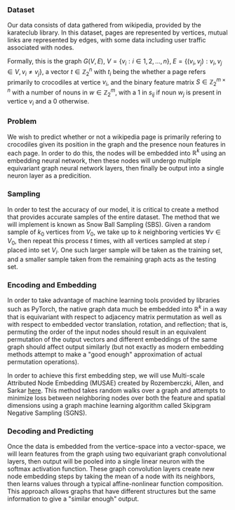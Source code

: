 ### Dataset 
Our data consists of data gathered from wikipedia, provided by the karateclub library. In this dataset, pages are represented by vertices, mutual links are represented by edges, with some data including user traffic associated with nodes. 

Formally, this is the graph $G(V, E),\: V = \{v_i: i \in 1,2,...,n\},\; E = \{(v_i, v_j): v_i,\, v_j \in V,\, v_i \neq v_j\}$, a vector $t \in \mathbb{Z}_2^n$ with $t_i$ being the whether a page refers primarily to crocodiles at vertice $v_i$, and the binary feature matrix $S \in \mathbb{Z}_2^{m \times n}$ with a number of nouns in $w \in \mathbb{Z}_2^m$, with a 1 in $s_{ij}$ if noun $w_j$ is present in vertice $v_i$ and a 0 otherwise. 

### Problem
We wish to predict whether or not a wikipedia page is primarily refering to crocodiles given its position in the graph and the presence noun features in each page. In order to do this, the nodes will be embedded into $\mathbb{R}^k$ using an embedding neural network, then these nodes will undergo multiple equivariant graph neural network layers, then finally be output into a single neuron layer as a predicition.

### Sampling
In order to test the accuracy of our model, it is critical to create a method that provides accurate samples of the entire dataset. The method that we will implement is known as Snow Ball Sampling (SBS). Given a random sample of $k_0$ vertices from $V_0$, we take up to $k$ neighboring verticies $\forall v \in V_0$, then repeat this process $t$ times, with all vertices sampled at step $i$ placed into set $V_i$. One such larger sample will be taken as the training set, and a smaller sample taken from the remaining graph acts as the testing set. 

### Encoding and Embedding
In order to take advantage of machine learning tools provided by libraries such as PyTorch, the native graph data much be embedded into $\mathbb{R}^k$ in a way that is equivariant with respect to adjacency matrix permutation as well as with respect to embedded vector translation, rotation, and reflection; that is, permuting the order of the input nodes should result in an equivalent permutation of the output vectors and different embeddings of the same graph should affect output similarly (but not exactly as modern embedding methods attempt to make a "good enough" approximation of actual permutation operations).

In order to achieve this first embedding step, we will use Multi-scale Attributed Node Embedding (MUSAE) created by Rozemberczki, Allen, and Sarkar [here](https://arxiv.org/abs/1909.13021). This method takes random walks over a graph and attempts to minimize loss between neighboring nodes over both the feature and spatial dimensions using a graph machine learning algorithm called Skipgram Negative Sampling (SGNS). 

### Decoding and Predicting
Once the data is embedded from the vertice-space into a vector-space, we will learn features from the graph using two equivariant graph convolutional layers, then output will be pooled into a single linear neuron with the softmax activation function. These graph convolution layers create new node embedding steps by taking the mean of a node with its neighbors, then learns values through a typical affine-nonlinear function composition. This approach allows graphs that have different structures but the same information to give a "similar enough" output.
